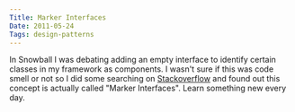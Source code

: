 ```yaml
---
Title: Marker Interfaces
Date: 2011-05-24
Tags: design-patterns
---
```


In Snowball I was debating adding an empty interface to identify certain classes in my framework as components. I wasn't sure if this was code smell or not so I did some searching on [Stackoverflow](http://stackoverflow.com/search?q=marker+interface) and found out this concept is actually called "Marker Interfaces". Learn something new every day.
